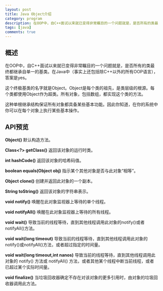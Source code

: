 ```yaml
---
layout: post
title: Java Object介绍
category: program
description: 在OOP中，自C++面试以来就已变得非常瞩目的一个问题就是，是否所有的类最终都继承自单一的基类。在Java中（事实上还包括除C++以外的所有OOP语言），答案是yes。
tags: [java]
comments: true
---
```


## **概述**
在OOP中，自C++面试以来就已变得非常瞩目的一个问题就是，是否所有的类最终都继承自单一的基类。在Java中（事实上还包括除C++以外的所有OOP语言），答案是yes。

这个终极基类的名字就是Object。Object是每个类的祖先，是类层级的根源。每个类都使用Object作为超类。所有对象，包括数组，都实现这个类的方法。

这种单根继承结构保证所有对象都具备某些基本功能。因此你知道，在你的系统中你可以在每个对象上执行某些基本操作。

## **API预览**

**Object()** 默认构造方法。

**Class<?> getClass()** 返回该对象的运行时类。

**int hashCode()** 返回该对象的哈希码值。

**boolean equals(Object obj)** 指示某个其他对象是否与此对象“相等”。

**Object clone()** 创建并返回此对象的一个副本。

**String toString()** 返回该对象的字符串表示。

**void notify()** 唤醒在此对象监视器上等待的单个线程。

**void notifyAll()** 唤醒在此对象监视器上等待的所有线程。

**void wait()** 导致当前的线程等待，直到其他线程调用此对象的notify()或者notifyAll()方法。

**void wait(long timeout)** 导致当前的线程等待，直到其他线程调用此对象的notify()或notifyAll()方法，或者超过指定的时间量。

**void wait(long timeout,int nanos)** 导致当前的线程等待，直到其他线程调用此对象的 notify() 方法或 notifyAll() 方法，或者其他某个线程中断当前线程，或者已超过某个实际时间量。

**void finalize()** 当垃圾回收器确定不存在对该对象的更多引用时，由对象的垃圾回收器调用此方法。